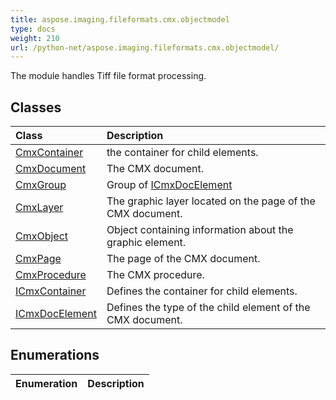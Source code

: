 ```yaml
---
title: aspose.imaging.fileformats.cmx.objectmodel
type: docs
weight: 210
url: /python-net/aspose.imaging.fileformats.cmx.objectmodel/
---
```



The module handles Tiff file format processing.

## **Classes**
| **Class** | **Description** |
| :- | :- |
| [CmxContainer](/imaging/python-net/aspose.imaging.fileformats.cmx.objectmodel/cmxcontainer/) | the container for child elements. |
| [CmxDocument](/imaging/python-net/aspose.imaging.fileformats.cmx.objectmodel/cmxdocument/) | The CMX document. |
| [CmxGroup](/imaging/python-net/aspose.imaging.fileformats.cmx.objectmodel/cmxgroup/) | Group of [ICmxDocElement](/imaging/python-net/aspose.imaging.fileformats.cmx.objectmodel/icmxdocelement/) |
| [CmxLayer](/imaging/python-net/aspose.imaging.fileformats.cmx.objectmodel/cmxlayer/) | The graphic layer located on the page of the CMX document. |
| [CmxObject](/imaging/python-net/aspose.imaging.fileformats.cmx.objectmodel/cmxobject/) | Object containing information about the graphic element. |
| [CmxPage](/imaging/python-net/aspose.imaging.fileformats.cmx.objectmodel/cmxpage/) | The page of the CMX document. |
| [CmxProcedure](/imaging/python-net/aspose.imaging.fileformats.cmx.objectmodel/cmxprocedure/) | The CMX procedure. |
| [ICmxContainer](/imaging/python-net/aspose.imaging.fileformats.cmx.objectmodel/icmxcontainer/) | Defines the container for child elements. |
| [ICmxDocElement](/imaging/python-net/aspose.imaging.fileformats.cmx.objectmodel/icmxdocelement/) | Defines the type of the child element of the CMX document. |
## **Enumerations**
| **Enumeration** | **Description** |
| :- | :- |
